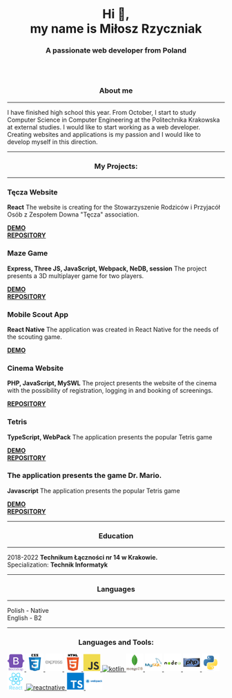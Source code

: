 <h1 align="center">Hi 👋, </br>  my name is Miłosz Rzyczniak</h1>
<h3 align="center">A passionate web developer from Poland</h3>
</br></br>
<h3 align="center">About me</h3><hr> 
<p align="left">
I have finished high school this year. From October, I start
to study Computer Science in Computer Engineering at
the Politechnika Krakowska at external studies. I would
like to start working as a web developer. Creating websites
and applications is my passion and I would like to develop
myself in this direction.
<p>
<hr> 

<h3 align="center">My Projects:</h3><hr> 

<h3 align="left">Tęcza Website</h3>
<p align="left"><b>React</b>
The website is creating for the Stowarzyszenie Rodziców
i Przyjacół Osób z Zespołem Downa "Tęcza" association.</p>
<b><a href="https://tecza-testpage.netlify.app/">DEMO</a></b> </br>
<b><a href="https://github.com/Rzyczu/tecza-page">REPOSITORY</a></b>

<h3 align="left">Maze Game</h3>
<p align="left"><b>Express, Three JS, JavaScript, Webpack, NeDB, session</b>
The project presents a 3D multiplayer game for two players.</p>
<b><a href="https://labirintum.herokuapp.com/">DEMO</a></b></br>
<b><a href="https://github.com/Rzyczu/Labirintum">REPOSITORY</a></b>

<h3 align="left">Mobile Scout App</h3>
<p align="left"><b>React Native</b>
The application was created in React Native for the needs of the scouting game.
</p>
<b><a href="https://github.com/Rzyczu/zbiorka_DMB/">DEMO</a></b></br>

<h3 align="left">Cinema Website</h3>
<p align="left"><b>PHP, JavaScript, MySWL</b>
The project presents the website of the cinema with the possibility of registration, logging in and booking of screenings.</p>
<!-- <b><a href="https://labirintum.herokuapp.com/">DEMO</a></b></br> -->
<b><a href="https://github.com/Rzyczu/Cinema">REPOSITORY</a></b>

<h3 align="left">Tetris</h3>
<p align="left"><b>TypeScript, WebPack</b>
The application presents the popular Tetris game</p>
<b><a href="https://rzyczu.github.io/Tetris/">DEMO</a></b></br>
<b><a href="https://github.com/Rzyczu/Tetris">REPOSITORY</a></b>

<h3 align="left">The application presents the game Dr. Mario.</h3>
<p align="left"><b>Javascript</b>
The application presents the popular Tetris game</p>
<b><a href="https://rzyczu.github.io/dr-Mario/">DEMO</a></b></br>
<b><a href="https://github.com/Rzyczu/dr-Mario">REPOSITORY</a></b>
<hr> 

<h3 align="center">Education</h3><hr> 
<p align="left">
2018-2022 <b>
Technikum Łączności nr 14
w Krakowie. </b></br>
Specialization: <b>
Technik Informatyk </b>
</p><hr> 

<h3 align="center">Languages</h3><hr> 
<p align="left">
Polish - Native </br>
English - B2 </br>
</p><hr> 

<h3 align="center">Languages and Tools:</h3>
<p align="left"> <a href="https://getbootstrap.com" target="_blank" rel="noreferrer"> <img src="https://raw.githubusercontent.com/devicons/devicon/master/icons/bootstrap/bootstrap-plain-wordmark.svg" alt="bootstrap" width="40" height="40"/> </a> <a href="https://www.w3schools.com/css/" target="_blank" rel="noreferrer"> <img src="https://raw.githubusercontent.com/devicons/devicon/master/icons/css3/css3-original-wordmark.svg" alt="css3" width="40" height="40"/> </a> <a href="https://expressjs.com" target="_blank" rel="noreferrer"> <img src="https://raw.githubusercontent.com/devicons/devicon/master/icons/express/express-original-wordmark.svg" alt="express" width="40" height="40"/> </a> <a href="https://www.w3.org/html/" target="_blank" rel="noreferrer"> <img src="https://raw.githubusercontent.com/devicons/devicon/master/icons/html5/html5-original-wordmark.svg" alt="html5" width="40" height="40"/> </a> <a href="https://developer.mozilla.org/en-US/docs/Web/JavaScript" target="_blank" rel="noreferrer"> <img src="https://raw.githubusercontent.com/devicons/devicon/master/icons/javascript/javascript-original.svg" alt="javascript" width="40" height="40"/> </a> <a href="https://kotlinlang.org" target="_blank" rel="noreferrer"> <img src="https://www.vectorlogo.zone/logos/kotlinlang/kotlinlang-icon.svg" alt="kotlin" width="40" height="40"/> </a> <a href="https://www.mongodb.com/" target="_blank" rel="noreferrer"> <img src="https://raw.githubusercontent.com/devicons/devicon/master/icons/mongodb/mongodb-original-wordmark.svg" alt="mongodb" width="40" height="40"/> </a> <a href="https://www.mysql.com/" target="_blank" rel="noreferrer"> <img src="https://raw.githubusercontent.com/devicons/devicon/master/icons/mysql/mysql-original-wordmark.svg" alt="mysql" width="40" height="40"/> </a> <a href="https://nodejs.org" target="_blank" rel="noreferrer"> <img src="https://raw.githubusercontent.com/devicons/devicon/master/icons/nodejs/nodejs-original-wordmark.svg" alt="nodejs" width="40" height="40"/> </a> <a href="https://www.php.net" target="_blank" rel="noreferrer"> <img src="https://raw.githubusercontent.com/devicons/devicon/master/icons/php/php-original.svg" alt="php" width="40" height="40"/> </a> <a href="https://www.python.org" target="_blank" rel="noreferrer"> <img src="https://raw.githubusercontent.com/devicons/devicon/master/icons/python/python-original.svg" alt="python" width="40" height="40"/> </a> <a href="https://reactjs.org/" target="_blank" rel="noreferrer"> <img src="https://raw.githubusercontent.com/devicons/devicon/master/icons/react/react-original-wordmark.svg" alt="react" width="40" height="40"/> </a> <a href="https://reactnative.dev/" target="_blank" rel="noreferrer"> <img src="https://reactnative.dev/img/header_logo.svg" alt="reactnative" width="40" height="40"/> </a> <a href="https://www.typescriptlang.org/" target="_blank" rel="noreferrer"> <img src="https://raw.githubusercontent.com/devicons/devicon/master/icons/typescript/typescript-original.svg" alt="typescript" width="40" height="40"/> </a> <a href="https://webpack.js.org" target="_blank" rel="noreferrer"> <img src="https://raw.githubusercontent.com/devicons/devicon/d00d0969292a6569d45b06d3f350f463a0107b0d/icons/webpack/webpack-original-wordmark.svg" alt="webpack" width="40" height="40"/> </a> </p>

